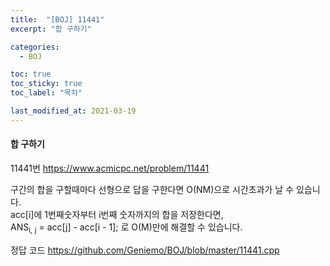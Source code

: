 ```yaml
---
title:  "[BOJ] 11441"
excerpt: "합 구하기"

categories:
  - BOJ

toc: true
toc_sticky: true
toc_label: "목차"

last_modified_at: 2021-03-19
---
```


#### 합 구하기

11441번 <https://www.acmicpc.net/problem/11441>

구간의 합을 구할때마다 선형으로 답을 구한다면 O(NM)으로 시간초과가 날 수 있습니다.<br>
acc[i]에 1번째숫자부터 i번째 숫자까지의 합을 저장한다면,<br>
ANS<sub>i, j</sub> = acc[j] - acc[i - 1]; 로 O(M)만에 해결할 수 있습니다.

정답 코드 <https://github.com/Geniemo/BOJ/blob/master/11441.cpp>